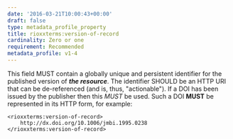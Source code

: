 ```yaml
---
date: '2016-03-21T10:00:43+00:00'
draft: false
type: metadata_profile_property
title: rioxxterms:version-of-record
cardinality: Zero or one
requirement: Recommended
metadata_profile: v1-4
---
```

This field MUST contain a globally unique and persistent identifier for the published version of ***the resource***. The identifier SHOULD be an HTTP URI that can be de-referenced (and is, thus, &#34;actionable&#34;). If a DOI has been issued by the publisher then this *MUST* be used. Such a DOI **MUST** be represented in its HTTP form, for example:

    <rioxxterms:version-of-record>
        http://dx.doi.org/10.1006/jmbi.1995.0238
    </rioxxterms:version-of-record>
